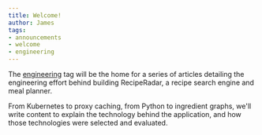```yaml
---
title: Welcome!
author: James
tags:
- announcements
- welcome
- engineering
---
```

The [engineering](/tags/engineering) tag will be the home for a series of
articles detailing the engineering effort behind building RecipeRadar, a recipe
search engine and meal planner.

From Kubernetes to proxy caching, from Python to ingredient graphs, we'll
write content to explain the technology behind the application, and how those
technologies were selected and evaluated.
